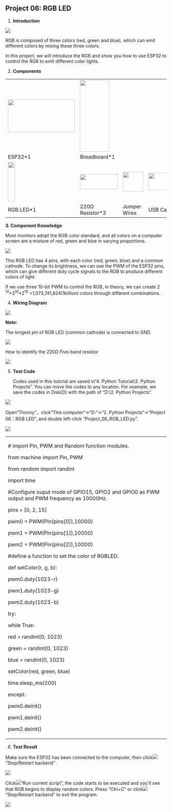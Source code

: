 ## Project 06: RGB LED

1.  **Introduction**

![](/media/94bdff69e438989d8e0934e57f2e5c00.png)

RGB is composed of three colors (red, green and blue), which can emit
different colors by mixing these three colors.

In this project, we will introduce the RGB and show you how to use ESP32
to control the RGB to emit different color lights.

2.  **Components**

<table>
<tbody>
<tr class="odd">
<td><img src="https://raw.githubusercontent.com/keyestudio/KS5011-KS5011F-Keyestudio-ESP32-Learning-Kit-Complete-Edition-Python/master/media/56053f7126905c6def63919c661d5c0a.jpeg" style="width:2.17847in;height:1.0625in" /></td>
<td><img src="https://raw.githubusercontent.com/keyestudio/KS5011-KS5011F-Keyestudio-ESP32-Learning-Kit-Complete-Edition-Python/master/media/e380dd26e4825be9a768973802a55fe6.png" style="width:0.95208in;height:2.33472in" /></td>
<td></td>
<td></td>
</tr>
<tr class="even">
<td>ESP32*1</td>
<td>Breadboard*1</td>
<td></td>
<td></td>
</tr>
<tr class="odd">
<td><img src="https://raw.githubusercontent.com/keyestudio/KS5011-KS5011F-Keyestudio-ESP32-Learning-Kit-Complete-Edition-Python/master/media/f1a86fc81ab4b043263ce7e01e14d470.png" style="width:0.23056in;height:1.27847in" /></td>
<td><img src="https://raw.githubusercontent.com/keyestudio/KS5011-KS5011F-Keyestudio-ESP32-Learning-Kit-Complete-Edition-Python/master/media/098a2730d0b0a2a4b2079e0fc87fd38b.png" style="width:1.22639in;height:0.49236in" /></td>
<td><img src="https://raw.githubusercontent.com/keyestudio/KS5011-KS5011F-Keyestudio-ESP32-Learning-Kit-Complete-Edition-Python/master/media/c801a7baee258ff7f5f28ac6e9a7097b.png" style="width:0.66736in;height:0.64097in" /></td>
<td><img src="https://raw.githubusercontent.com/keyestudio/KS5011-KS5011F-Keyestudio-ESP32-Learning-Kit-Complete-Edition-Python/master/media/7dcbd02995be3c142b2f97df7f7c03ce.png" style="width:1.05903in;height:0.56667in" /></td>
</tr>
<tr class="even">
<td>RGB LED*1</td>
<td>220Ω Resistor*3</td>
<td>Jumper Wires</td>
<td>USB Cable*1</td>
</tr>
</tbody>
</table>

**3. Component Knowledge**

Most monitors adopt the RGB color standard, and all colors on a computer
screen are a mixture of red, green and blue in varying proportions.

![](/media/8bf1339719a922f2fbc1e01a4347b4ab.png)

This RGB LED has 4 pins, with each color (red, green, blue) and a common
cathode. To change its brightness, we can use the PWM of the ESP32 pins,
which can give different duty cycle signals to the RGB to produce
different colors of light.

If we use three 10-bit PWM to control the RGB, in theory, we can create
2 <sup>10</sup>\*2<sup>10</sup>\*2<sup>10</sup> =1,073,741,824(1billion)
colors through different combinations.

4.  **Wiring Diagram**

![](/media/f3deb3502985ac8d66e99e4f27b3de1e.png)

**Note:**

The longest pin of RGB LED (common cathode) is connected to GND.

![](/media/1584356c63bf99934ae0810ee02dced3.png)

How to identify the 220Ω Five-band resistor

![](/media/55c0199544e9819328f6d5778f10d7d0.png)

5.  **Test Code**
    
    Codes used in this tutorial are saved in“4. Python Tutorial\\2.
    Python Projects”. You can move the codes to any location. For
    example, we save the codes in Disk(D) with the path of “D:\\2.
    Python Projects”.

![](/media/906b7d4391131929a6b0726f7f5bab30.png)

Open“Thonny”，click“This computer”→“D:”→“2. Python Projects”→“Project
06：RGB LED”, and double left-click “Project\_06\_RGB\_LED.py”.

![](/media/fdd3d2415740555f8814354b0537fdbc.png)

<table>
<tbody>
<tr class="odd">
<td><p># import Pin, PWM and Random function modules.</p>
<p>from machine import Pin, PWM</p>
<p>from random import randint</p>
<p>import time</p>
<p>#Configure ouput mode of GPIO15, GPIO2 and GPIO0 as PWM output and PWM frequency as 10000Hz.</p>
<p>pins = [0, 2, 15]</p>
<p>pwm0 = PWM(Pin(pins[0]),10000)</p>
<p>pwm1 = PWM(Pin(pins[1]),10000)</p>
<p>pwm2 = PWM(Pin(pins[2]),10000)</p>
<p>#define a function to set the color of RGBLED.</p>
<p>def setColor(r, g, b):</p>
<p>pwm0.duty(1023-r)</p>
<p>pwm1.duty(1023-g)</p>
<p>pwm2.duty(1023-b)</p>
<p>try:</p>
<p>while True:</p>
<p>red = randint(0, 1023)</p>
<p>green = randint(0, 1023)</p>
<p>blue = randint(0, 1023)</p>
<p>setColor(red, green, blue)</p>
<p>time.sleep_ms(200)</p>
<p>except:</p>
<p>pwm0.deinit()</p>
<p>pwm1.deinit()</p>
<p>pwm2.deinit()</p></td>
</tr>
</tbody>
</table>

6.  **Test Result**

Make sure the ESP32 has been connected to the computer, then
click![](/media/27451c8a9c13e29d02bc0f5831cfaf1f.png)“Stop/Restart backend” .

![](/media/fa525eea2405bb70e8d92c436b32852d.png)

Click![](/media/da852227207616ccd9aff28f19e02690.png)“Run current script”, the code starts to be
executed and you'll see that RGB begins to display random colors. Press
“Ctrl+C” or click![](/media/27451c8a9c13e29d02bc0f5831cfaf1f.png)“Stop/Restart backend” to exit
the program.

![](/media/d275633838f264432dae51e15f7e59bc.png)
